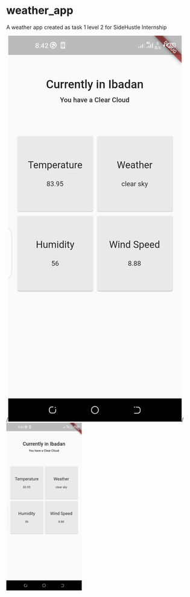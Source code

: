 # weather_app

A weather app created as task 1 level 2 for SideHustle Internship


/*![](appScreen.png?raw=true "Title" )*/
<img src="appScreen.png" alt="drawing" width="200"/>
